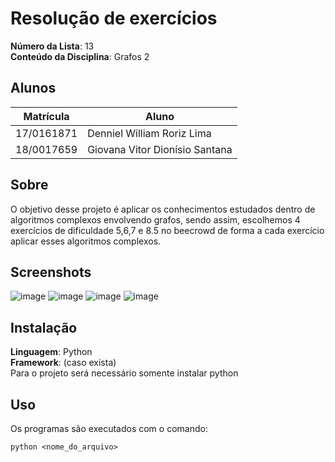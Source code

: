 # Resolução de exercícios

**Número da Lista**: 13<br>
**Conteúdo da Disciplina**: Grafos 2<br>

## Alunos
|Matrícula | Aluno |
| -- | -- |
| 17/0161871  |  Denniel William Roriz Lima |
| 18/0017659  |  Giovana Vitor Dionísio Santana |

## Sobre 
O objetivo desse projeto é aplicar os conhecimentos estudados dentro de algoritmos complexos envolvendo grafos, sendo assim, escolhemos 4 exercícios de dificuldade 5,6,7 e 8.5 no beecrowd de forma a cada exercício aplicar esses algoritmos complexos.

## Screenshots

![image](https://user-images.githubusercontent.com/54074370/205516512-da296201-2649-4349-80b7-5c0914fb3ac9.png)
![image](https://user-images.githubusercontent.com/54074370/205516527-fa760df5-fae6-401e-9456-95c213ad0558.png)
![image](https://user-images.githubusercontent.com/54074370/205516560-be5ca656-d75e-44fe-840b-381a77e78c07.png)
![image](https://user-images.githubusercontent.com/54074370/205516572-646a7612-927e-4e2b-b414-a8ba42c393da.png)



## Instalação 
**Linguagem**: Python<br>
**Framework**: (caso exista)<br>
Para o projeto será necessário somente instalar python

## Uso 
Os programas são executados com o comando:
```
python <nome_do_arquivo>
```




